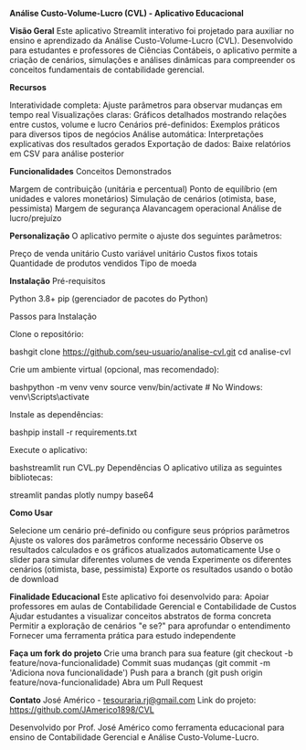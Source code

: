 **Análise Custo-Volume-Lucro (CVL) - Aplicativo Educacional**

**Visão Geral**
Este aplicativo Streamlit interativo foi projetado para auxiliar no ensino e aprendizado da Análise Custo-Volume-Lucro (CVL). Desenvolvido para estudantes e professores de Ciências Contábeis, o aplicativo permite a criação de cenários, simulações e análises dinâmicas para compreender os conceitos fundamentais de contabilidade gerencial.

**Recursos**

Interatividade completa: Ajuste parâmetros para observar mudanças em tempo real
Visualizações claras: Gráficos detalhados mostrando relações entre custos, volume e lucro
Cenários pré-definidos: Exemplos práticos para diversos tipos de negócios
Análise automática: Interpretações explicativas dos resultados gerados
Exportação de dados: Baixe relatórios em CSV para análise posterior

**Funcionalidades**
Conceitos Demonstrados

Margem de contribuição (unitária e percentual)
Ponto de equilíbrio (em unidades e valores monetários)
Simulação de cenários (otimista, base, pessimista)
Margem de segurança
Alavancagem operacional
Análise de lucro/prejuízo

**Personalização**
O aplicativo permite o ajuste dos seguintes parâmetros:

Preço de venda unitário
Custo variável unitário
Custos fixos totais
Quantidade de produtos vendidos
Tipo de moeda

**Instalação**
Pré-requisitos

Python 3.8+
pip (gerenciador de pacotes do Python)

Passos para Instalação

Clone o repositório:

bashgit clone https://github.com/seu-usuario/analise-cvl.git
cd analise-cvl

Crie um ambiente virtual (opcional, mas recomendado):

bashpython -m venv venv
source venv/bin/activate  # No Windows: venv\Scripts\activate

Instale as dependências:

bashpip install -r requirements.txt

Execute o aplicativo:

bashstreamlit run CVL.py
Dependências
O aplicativo utiliza as seguintes bibliotecas:

streamlit
pandas
plotly
numpy
base64

**Como Usar**

Selecione um cenário pré-definido ou configure seus próprios parâmetros
Ajuste os valores dos parâmetros conforme necessário
Observe os resultados calculados e os gráficos atualizados automaticamente
Use o slider para simular diferentes volumes de venda
Experimente os diferentes cenários (otimista, base, pessimista)
Exporte os resultados usando o botão de download

**Finalidade Educacional**
Este aplicativo foi desenvolvido para:
Apoiar professores em aulas de Contabilidade Gerencial e Contabilidade de Custos
Ajudar estudantes a visualizar conceitos abstratos de forma concreta
Permitir a exploração de cenários "e se?" para aprofundar o entendimento
Fornecer uma ferramenta prática para estudo independente

**Faça um fork do projeto**
Crie uma branch para sua feature (git checkout -b feature/nova-funcionalidade)
Commit suas mudanças (git commit -m 'Adiciona nova funcionalidade')
Push para a branch (git push origin feature/nova-funcionalidade)
Abra um Pull Request

**Contato**
José Américo - tesouraria.rj@gmail.com
Link do projeto: https://github.com/JAmerico1898/CVL

Desenvolvido por Prof. José Américo como ferramenta educacional para ensino de Contabilidade Gerencial e Análise Custo-Volume-Lucro.
